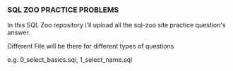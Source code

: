 ### SQL ZOO PRACTICE PROBLEMS

In this SQL Zoo repository i'll upload all the sql-zoo site practice question's answer. 

Different File will be there for different types of questions

e.g. 0_select_basics.sql, 1_select_name.sql

